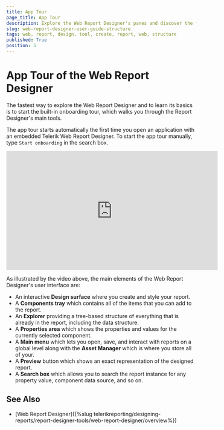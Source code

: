 ```yaml
---
title: App Tour
page_title: App Tour
description: Explore the Web Report Designer's panes and discover the features it offers.
slug: web-report-designer-user-guide-structure
tags: web, report, design, tool, create, report, web, structure 
published: True
position: 5
---
```


# App Tour of the Web Report Designer

The fastest way to explore the Web Report Designer and to learn its basics is to start the built-in onboarding tour, which walks you through the Report Designer's main tools.

The app tour starts automatically the first time you open an application with an embedded Telerik Web Report Designer. To start the app tour manually, type `Start onboarding` in the search box.

<iframe width="560" height="315" src="https://www.youtube.com/embed/xO7Vg01JRnk?si=MZlV9FJECadFcRxI" title="YouTube video player" frameborder="0" allow="accelerometer; autoplay; clipboard-write; encrypted-media; gyroscope; picture-in-picture; web-share" referrerpolicy="strict-origin-when-cross-origin" allowfullscreen></iframe>

As illustrated by the video above, the main elements of the Web Report Designer's user interface are:

* An interactive **Design surface** where you  create and style your report.
* A **Components tray** which contains all of the items that you can add to the report.
* An **Explorer** providing a tree-based structure of everything that is already in the report, including the data structure.
* A **Properties area** which shows the properties and values for the currently selected component.
* A **Main menu** which lets you open, save, and interact with reports on a global level along with the **Asset Manager** which is where you store all of your.
* A **Preview** button which shows an exact representation of the designed report.
* A **Search box** which allows you to search the report instance for any property value, component data source, and so on.

## See Also

* [Web Report Designer]({%slug telerikreporting/designing-reports/report-designer-tools/web-report-designer/overview%})
